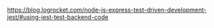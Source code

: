 https://blog.logrocket.com/node-js-express-test-driven-development-jest/#using-jest-test-backend-code
